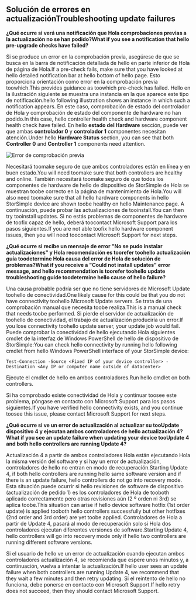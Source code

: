 <!--author=alkohli last changed: 03/17/16-->

## <a name="troubleshooting-update-failures"></a><span data-ttu-id="3e80a-101">Solución de errores en actualización</span><span class="sxs-lookup"><span data-stu-id="3e80a-101">Troubleshooting update failures</span></span>
<span data-ttu-id="3e80a-102">**¿Qué ocurre si verá una notificación que Hola comprobaciones previas a la actualización no se han podido?**</span><span class="sxs-lookup"><span data-stu-id="3e80a-102">**What if you see a notification that hello pre-upgrade checks have failed?**</span></span>

<span data-ttu-id="3e80a-103">Si se produce un error en la comprobación previa, asegúrese de que se busca en la barra de notificación detallada de hello en parte inferior de Hola de página de Hola.</span><span class="sxs-lookup"><span data-stu-id="3e80a-103">If a pre-check fails, make sure that you have looked at hello detailed notification bar at hello bottom of hello page.</span></span> <span data-ttu-id="3e80a-104">Esto proporciona orientación como error en la comprobación previa toowhich.</span><span class="sxs-lookup"><span data-stu-id="3e80a-104">This provides guidance as toowhich pre-check has failed.</span></span> <span data-ttu-id="3e80a-105">Hello en la ilustración siguiente se muestra una instancia en la que aparece este tipo de notificación.</span><span class="sxs-lookup"><span data-stu-id="3e80a-105">hello following illustration shows an instance in which such a notification appears.</span></span> <span data-ttu-id="3e80a-106">En este caso, comprobación de estado del controlador de Hola y comprobación de estado del componente de hardware no han podido.</span><span class="sxs-lookup"><span data-stu-id="3e80a-106">In this case, hello controller health check and hardware component health check have failed.</span></span> <span data-ttu-id="3e80a-107">En hello **estado del Hardware** sección, puede ver que ambas **controlador 0** y **controlador 1** componentes necesitan atención.</span><span class="sxs-lookup"><span data-stu-id="3e80a-107">Under hello **Hardware Status** section, you can see that both **Controller 0** and **Controller 1** components need attention.</span></span>

  ![Error de comprobación previa](./media/storsimple-install-troubleshooting/HCS_PreUpdateCheckFailed-include.png)

<span data-ttu-id="3e80a-109">Necesitará toomake seguro de que ambos controladores están en línea y en buen estado.</span><span class="sxs-lookup"><span data-stu-id="3e80a-109">You will need toomake sure that both controllers are healthy and online.</span></span> <span data-ttu-id="3e80a-110">También necesitará toomake seguro de que todos los componentes de hardware de hello de dispositivo de StorSimple de Hola se muestran toobe correcto en la página de mantenimiento de Hola.</span><span class="sxs-lookup"><span data-stu-id="3e80a-110">You will also need toomake sure that all hello hardware components in hello StorSimple device are shown toobe healthy on hello Maintenance page.</span></span> <span data-ttu-id="3e80a-111">A continuación, puede probar las actualizaciones de tooinstall.</span><span class="sxs-lookup"><span data-stu-id="3e80a-111">You can then try tooinstall updates.</span></span> <span data-ttu-id="3e80a-112">Si no estás problemas de componentes de hardware de toofix capaz de hello, deberá toocontact Microsoft Support para los pasos siguientes.</span><span class="sxs-lookup"><span data-stu-id="3e80a-112">If you are not able toofix hello hardware component issues, then you will need toocontact Microsoft Support for next steps.</span></span>

<span data-ttu-id="3e80a-113">**¿Qué ocurre si recibe un mensaje de error "No se pudo instalar actualizaciones" y Hola recomendación es toorefer toohello actualización guía toodetermine Hola causa del error de Hola de solución de problemas?**</span><span class="sxs-lookup"><span data-stu-id="3e80a-113">**What if you receive a "Could not install updates" error message, and hello recommendation is toorefer toohello update troubleshooting guide toodetermine hello cause of hello failure?**</span></span>

<span data-ttu-id="3e80a-114">Una causa probable podría ser que no tiene servidores de Microsoft Update toohello de conectividad.</span><span class="sxs-lookup"><span data-stu-id="3e80a-114">One likely cause for this could be that you do not have connectivity toohello Microsoft Update servers.</span></span> <span data-ttu-id="3e80a-115">Se trata de una comprobación manual que necesita toobe realiza.</span><span class="sxs-lookup"><span data-stu-id="3e80a-115">This is a manual check that needs toobe performed.</span></span> <span data-ttu-id="3e80a-116">Si pierde el servidor de actualización de toohello de conectividad, el trabajo de actualización produciría un error.</span><span class="sxs-lookup"><span data-stu-id="3e80a-116">If you lose connectivity toohello update server, your update job would fail.</span></span> <span data-ttu-id="3e80a-117">Puede comprobar la conectividad de hello ejecutando Hola siguientes cmdlet de la interfaz de Windows PowerShell de hello de dispositivo de StorSimple:</span><span class="sxs-lookup"><span data-stu-id="3e80a-117">You can check hello connectivity by running hello following cmdlet from hello Windows PowerShell interface of your StorSimple device:</span></span>

 `Test-Connection -Source <Fixed IP of your device controller> -Destination <Any IP or computer name outside of datacenter>`

<span data-ttu-id="3e80a-118">Ejecute el cmdlet de hello en ambos controladores.</span><span class="sxs-lookup"><span data-stu-id="3e80a-118">Run hello cmdlet on both controllers.</span></span>

<span data-ttu-id="3e80a-119">Si ha comprobado existe conectividad de Hola y continuar toosee este problema, póngase en contacto con Microsoft Support para los pasos siguientes.</span><span class="sxs-lookup"><span data-stu-id="3e80a-119">If you have verified hello connectivity exists, and you continue toosee this issue, please contact Microsoft Support for next steps.</span></span>

<span data-ttu-id="3e80a-120">**¿Qué ocurre si ve un error de actualización al actualizar su tooUpdate dispositivo 4 y ejecutan ambos controladores de hello actualización 4?**</span><span class="sxs-lookup"><span data-stu-id="3e80a-120">**What if you see an update failure when updating your device tooUpdate 4 and both hello controllers are running Update 4?**</span></span>

<span data-ttu-id="3e80a-121">Actualización 4 a partir de ambos controladores Hola están ejecutando Hola la misma versión del software y si hay un error de actualización, controladores de hello no entran en modo de recuperación.</span><span class="sxs-lookup"><span data-stu-id="3e80a-121">Starting Update 4, if both hello controllers are running hello same software version and if there is an update failure, hello controllers do not go into recovery mode.</span></span> <span data-ttu-id="3e80a-122">Esta situación puede ocurrir si hello revisiones de software de dispositivo (actualización de pedido 1) es los controladores de Hola de tooboth aplicado correctamente pero otras revisiones aún (2 º orden ni 3rd) se aplica toobe.</span><span class="sxs-lookup"><span data-stu-id="3e80a-122">This situation can arise if hello device software hotfix (1st order update) is applied tooboth hello controllers successfully but other hotfixes (2nd order and 3rd order) are yet toobe applied.</span></span> <span data-ttu-id="3e80a-123">Controladores de Hola a partir de Update 4, pasará al modo de recuperación solo si Hola dos controladores ejecutan diferentes versiones de software.</span><span class="sxs-lookup"><span data-stu-id="3e80a-123">Starting Update 4, hello controllers will go into recovery mode only if hello two controllers are running different software versions.</span></span> 

<span data-ttu-id="3e80a-124">Si el usuario de hello ve un error de actualización cuando ejecutan ambos controladores actualización 4, se recomienda que espere unos minutos y, a continuación, vuelva a intentar la actualización.</span><span class="sxs-lookup"><span data-stu-id="3e80a-124">If hello user sees an update failure when both controllers are running Update 4, we recommend that they wait a few minutes and then retry updating.</span></span> <span data-ttu-id="3e80a-125">Si el reintento de hello no funciona, debe ponerse en contacto con Microsoft Support.</span><span class="sxs-lookup"><span data-stu-id="3e80a-125">If hello retry does not succeed, then they should contact Microsoft Support.</span></span>
